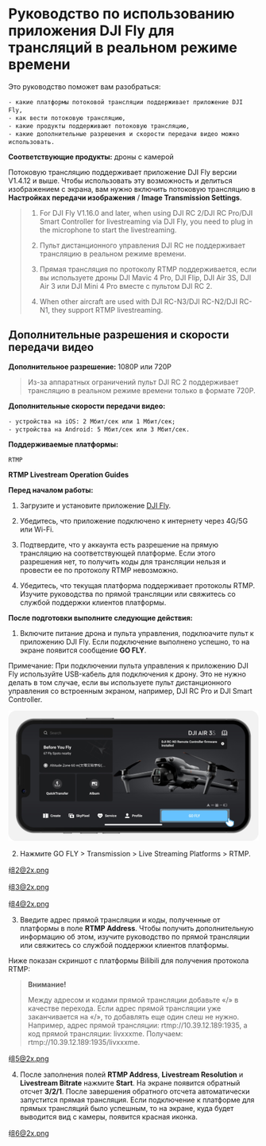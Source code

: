 # Руководство по использованию приложения DJI Fly для трансляций в реальном режиме времени

Это руководство поможет вам разобраться: 

    - какие платформы потоковой трансляции поддерживает приложение DJI Fly, 
    - как вести потоковую трансляцию, 
    - какие продукты поддерживают потоковую трансляцию, 
    - какие дополнительные разрешения и скорости передачи видео можно использовать.

**Соответствующие продукты:** дроны с камерой

Потоковую трансляцию поддерживает приложение DJI Fly версии V1.4.12 и выше. Чтобы использовать эту возможность и делиться изображением с экрана, вам нужно включить потоковую трансляцию в **Настройках передачи изображения** / **Image Transmission Settings**.

> 1. For DJI Fly V1.16.0 and later, when using DJI RC 2/DJI RC Pro/DJI Smart Controller for 
livestreaming via DJI Fly, you need to plug in the microphone to start the livestreaming.
> 
> 2. Пульт дистанционного управления DJI RC не поддерживает трансляцию в реальном режиме времени.
> 
> 3. Прямая трансляция по протоколу RTMP поддерживается, если вы используете дроны DJI Mavic 4 Pro, DJI Flip, DJI Air 3S, DJI Air 3 или DJI Mini 4 Pro вместе с пультом DJI RC 2.
> 
> 4. When other aircraft are used with DJI RC-N3/DJI RC-N2/DJI RC-N1, they support RTMP livestreaming.

## Дополнительные разрешения и скорости передачи видео

**Дополнительное разрешение:** 1080P или 720P

> Из-за аппаратных ограничений пульт DJI RC 2 поддерживает трансляцию в реальном режиме времени только в формате 720P.

**Дополнительные скорости передачи видео:** 
    
    - устройства на iOS: 2 Мбит/сек или 1 Мбит/сек; 
    - устройства на Android: 5 Мбит/сек или 3 Мбит/сек.

**Поддерживаемые платформы:**

    RTMP

**RTMP Livestream Operation Guides**

**Перед началом работы:**

1. Загрузите и установите приложение [DJI Fly](https://www.dji.com/downloads/djiapp/dji-fly).

2. Убедитесь, что приложение подключено к интернету через 4G/5G или Wi-Fi.

3. Подтвердите, что у аккаунта есть разрешение на прямую трансляцию на соответствующей платформе. Если этого разрешения нет, то получить коды для трансляции нельзя и провести ее по протоколу RTMP невозможно.

4. Убедитесь, что текущая платформа поддерживает протоколы RTMP. Изучите руководства по прямой трансляции или свяжитесь со службой поддержки клиентов платформы.

**После подготовки выполните следующие действия:**

1. Включите питание дрона и пульта управления, подклюaчите пульт к приложению DJI Fly. Если подключение выполнено успешно, то на экране появится сообщение **GO FLY**.

Примечание: При подключении пульта управления к приложению DJI Fly используйте USB-кабель для подключения к дрону. Это не нужно делать в том случае, если вы используете пульт дистанционного управления со встроенным экраном, например, DJI RC Pro и DJI Smart Controller.

![Перед началом работы](assets/dji_fly_livestream_1.png)

2. Нажмите GO FLY > Transmission > Live Streaming Platforms > RTMP.

组<2@2x.png>

组<3@2x.png>

组<4@2x.png>

3. Введите адрес прямой трансляции и коды, полученные от платформы в поле **RTMP Address**. Чтобы получить дополнительную информацию об этом, изучите руководство по прямой трансляции или свяжитесь со службой поддержки клиентов платформы.

Ниже показан скриншот с платформы Bilibili для получения протокола RTMP:

> **Внимание!**
> 
> Между адресом и кодами прямой трансляции добавьте «/» в качестве перехода. Если адрес прямой трансляции уже заканчивается на «/», то добавлять еще один слеш не нужно. Например, адрес прямой трансляции: rtmp://10.39.12.189:1935, а код прямой трансляции: livxxxme. Получаем: rtmp://10.39.12.189:1935/livxxxme.

组<5@2x.png>

4. После заполнения полей **RTMP Address**, **Livestream Resolution** и **Livestream Bitrate** нажмите **Start**. На экране появится обратный отсчет **3/2/1**. После завершения обратного отсчета автоматически запустится прямая трансляция. Если подключение к платформе для прямых трансляций было успешным, то на экране, куда будет выводится вид с камеры, появится красная иконка.

组<6@2x.png>
